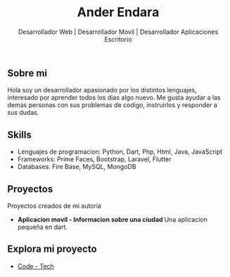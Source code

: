 <body>

  <header>
    <h1>Ander Endara</h1>
    <p> Desarrollador Web | Desarrollador Movil | Desarrollador Aplicaciones Escritorio </p>
  </header>

  <section>
    <h2>Sobre mi </h2>
    <p>
      Hola soy un desarrollador apasionado por los distintos lenguajes, interesado por aprender todos los dias algo nuevo.
      Me gusta ayudar a las demas personas con sus problemas de codigo, instruirlos y responder a sus dudas.
    </p>
  </section>

  <section>
    <h2>Skills</h2>
    <ul>
      <li>Lenguajes de programacion: Python, Dart, Php, Html, Java, JavaScript</li>
      <li>Frameworks: Prime Faces, Bootstrap, Laravel, Flutter</li>
      <li>Databases: Fire Base, MySQL, MongoDB</li>
    </ul>
  </section>

  <section>
    <h2>Proyectos</h2>
    <p> Proyectos creados de mi autoria </p>
    <ul>
      <li>
        <strong> Aplicacion movil - Informacion sobre una ciudad </strong> Una aplicacion pequeña en dart.
      </li>
    </ul>
  </section>

  <section>
    <h2> Explora mi proyecto</h2>
    <p></p>
    <ul>
      <li><a href="https://github.com/ander24508e/CODE-TECH"> Code - Tech </li>
    </ul>
  </section>
